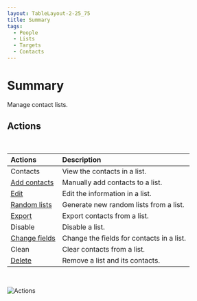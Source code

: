 ```yaml
---
layout: TableLayout-2-25_75
title: Summary
tags:
  - People
  - Lists
  - Targets
  - Contacts
---
```

# Summary

Manage contact lists.

## Actions
<br>

| Actions | Description |
| :--- | :--- |
| Contacts | View the contacts in a list. |
| [Add contacts](add_contacts) | Manually add contacts to a list. |
| [Edit]() | Edit the information in a list. |
| [Random lists](random) | Generate new random lists from a list. |
| [Export](export) | Export contacts from a list. |
| Disable | Disable a list. |
| [Change fields](change_fields) | Change the fields for contacts in a list. |
| Clean | Clear contacts from a list. |
| [Delete](delete) | Remove a list and its contacts. |
<br>

   ![Actions](https://cdn.phishx.io/phishx-docs/images/phishx_lists_people_actions_01.webp)
